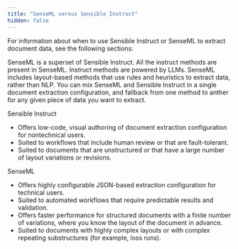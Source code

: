 ```yaml
---
title: "SenseML versus Sensible Instruct"
hidden: false
---
```


For information about when to use Sensible Instruct or SenseML to extract document data, see the following sections:



SenseML is a superset of Sensible Instruct. All the instruct methods are present in SenseML.   Instruct methods are powered by LLMs.  SenseML includes layout-based methods that use rules and heuristics to extract data, rather than NLP.  You can mix SenseML and Sensible Instruct in a single document extraction configuration, and fallback from one method to anther for any given piece of data you want to extract.



Sensible Instruct

- Offers low-code, visual authoring of document extraction configuration for nontechnical users.
- Suited to workflows that include human review or that are fault-tolerant.
- Suited to documents that are unstructured or that have a large number of layout variations or revisions.



SenseML

-  Offers highly configurable JSON-based extraction configuration for technical users.
- Suited to automated workflows that require predictable results and validation.
- Offers faster performance for  structured documents with a finite number of variations, where you know the layout of the document in advance.
- Suited to documents with highly complex layouts or with complex repeating substructures (for example, loss runs).

